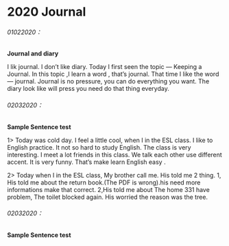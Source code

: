 # 2020 Journal

###### 01022020：
**Journal and diary**

I lik journal.
I don’t like diary.
Today I first seen the topic — Keeping a Journal.
In this topic ,I learn a word , that’s journal.
That time I like the word — journal.
Journal is no pressure, you can do everything you want.
The diary look like will press you need  do that thing everyday.

###### 02032020：
**Sample Sentence test**

1>
Today was cold day.
I feel a little cool, when I in the ESL class.
I like to English  practice.
It not so hard to  study English. The class is very interesting.
I meet a lot friends in this class. We talk each other use different accent. It is very funny.
That’s make learn English easy .

2>
Today when I in the ESL class, My brother call me.
His told me 2 thing.
1, His told me about the return book.(The PDF is wrong).his need more informations make that correct.
2,His told me about The home 331 have problem, The toilet blocked again. His worried the reason was the tree.

###### 02032020：
**Sample Sentence test**
